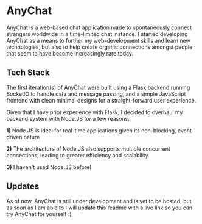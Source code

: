 # AnyChat

AnyChat is a web-based chat application made to spontaneously connect strangers worldwide in a time-limited chat instance. I started developing AnyChat as a means to further my web-development skills and learn new technologies, but also to help create organic connections amongst people that seem to have become increasingly rare today.

## Tech Stack

The first iteration(s) of AnyChat were built using a Flask backend running SocketIO to handle data and message passing, and a simple JavaScript frontend with clean minimal designs for a straight-forward user experience.

Given that I have prior experience with Flask, I decided to overhaul my backend system with Node.JS for a few reasons:

**1)** Node.JS is ideal for real-time applications given its non-blocking, event-driven nature

**2)** The architecture of Node.JS also supports multiple concurrent connections, leading to greater efficiency and scalability

**3)** I haven't used Node.JS before!

## Updates

As of now, AnyChat is still under development and is yet to be hosted, but as soon as I am able to I will update this readme with a live link so you can try AnyChat for yourself :)
